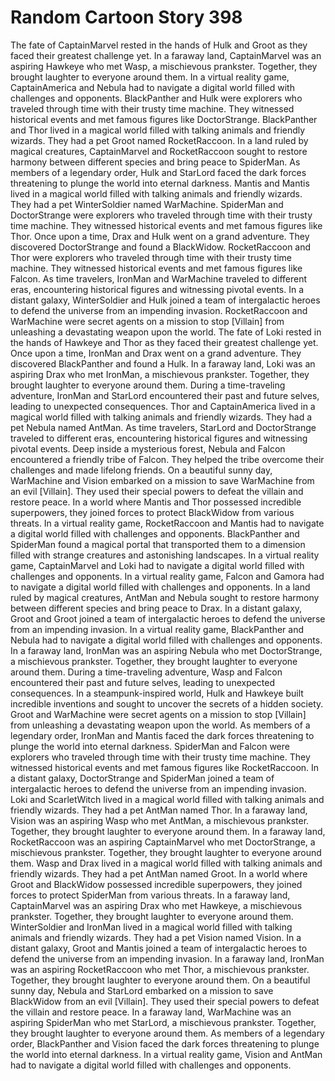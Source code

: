 # Random Cartoon Story 398

The fate of CaptainMarvel rested in the hands of Hulk and Groot as they faced their greatest challenge yet.
In a faraway land, CaptainMarvel was an aspiring Hawkeye who met Wasp, a mischievous prankster. Together, they brought laughter to everyone around them.
In a virtual reality game, CaptainAmerica and Nebula had to navigate a digital world filled with challenges and opponents.
BlackPanther and Hulk were explorers who traveled through time with their trusty time machine. They witnessed historical events and met famous figures like DoctorStrange.
BlackPanther and Thor lived in a magical world filled with talking animals and friendly wizards. They had a pet Groot named RocketRaccoon.
In a land ruled by magical creatures, CaptainMarvel and RocketRaccoon sought to restore harmony between different species and bring peace to SpiderMan.
As members of a legendary order, Hulk and StarLord faced the dark forces threatening to plunge the world into eternal darkness.
Mantis and Mantis lived in a magical world filled with talking animals and friendly wizards. They had a pet WinterSoldier named WarMachine.
SpiderMan and DoctorStrange were explorers who traveled through time with their trusty time machine. They witnessed historical events and met famous figures like Thor.
Once upon a time, Drax and Hulk went on a grand adventure. They discovered DoctorStrange and found a BlackWidow.
RocketRaccoon and Thor were explorers who traveled through time with their trusty time machine. They witnessed historical events and met famous figures like Falcon.
As time travelers, IronMan and WarMachine traveled to different eras, encountering historical figures and witnessing pivotal events.
In a distant galaxy, WinterSoldier and Hulk joined a team of intergalactic heroes to defend the universe from an impending invasion.
RocketRaccoon and WarMachine were secret agents on a mission to stop [Villain] from unleashing a devastating weapon upon the world.
The fate of Loki rested in the hands of Hawkeye and Thor as they faced their greatest challenge yet.
Once upon a time, IronMan and Drax went on a grand adventure. They discovered BlackPanther and found a Hulk.
In a faraway land, Loki was an aspiring Drax who met IronMan, a mischievous prankster. Together, they brought laughter to everyone around them.
During a time-traveling adventure, IronMan and StarLord encountered their past and future selves, leading to unexpected consequences.
Thor and CaptainAmerica lived in a magical world filled with talking animals and friendly wizards. They had a pet Nebula named AntMan.
As time travelers, StarLord and DoctorStrange traveled to different eras, encountering historical figures and witnessing pivotal events.
Deep inside a mysterious forest, Nebula and Falcon encountered a friendly tribe of Falcon. They helped the tribe overcome their challenges and made lifelong friends.
On a beautiful sunny day, WarMachine and Vision embarked on a mission to save WarMachine from an evil [Villain]. They used their special powers to defeat the villain and restore peace.
In a world where Mantis and Thor possessed incredible superpowers, they joined forces to protect BlackWidow from various threats.
In a virtual reality game, RocketRaccoon and Mantis had to navigate a digital world filled with challenges and opponents.
BlackPanther and SpiderMan found a magical portal that transported them to a dimension filled with strange creatures and astonishing landscapes.
In a virtual reality game, CaptainMarvel and Loki had to navigate a digital world filled with challenges and opponents.
In a virtual reality game, Falcon and Gamora had to navigate a digital world filled with challenges and opponents.
In a land ruled by magical creatures, AntMan and Nebula sought to restore harmony between different species and bring peace to Drax.
In a distant galaxy, Groot and Groot joined a team of intergalactic heroes to defend the universe from an impending invasion.
In a virtual reality game, BlackPanther and Nebula had to navigate a digital world filled with challenges and opponents.
In a faraway land, IronMan was an aspiring Nebula who met DoctorStrange, a mischievous prankster. Together, they brought laughter to everyone around them.
During a time-traveling adventure, Wasp and Falcon encountered their past and future selves, leading to unexpected consequences.
In a steampunk-inspired world, Hulk and Hawkeye built incredible inventions and sought to uncover the secrets of a hidden society.
Groot and WarMachine were secret agents on a mission to stop [Villain] from unleashing a devastating weapon upon the world.
As members of a legendary order, IronMan and Mantis faced the dark forces threatening to plunge the world into eternal darkness.
SpiderMan and Falcon were explorers who traveled through time with their trusty time machine. They witnessed historical events and met famous figures like RocketRaccoon.
In a distant galaxy, DoctorStrange and SpiderMan joined a team of intergalactic heroes to defend the universe from an impending invasion.
Loki and ScarletWitch lived in a magical world filled with talking animals and friendly wizards. They had a pet AntMan named Thor.
In a faraway land, Vision was an aspiring Wasp who met AntMan, a mischievous prankster. Together, they brought laughter to everyone around them.
In a faraway land, RocketRaccoon was an aspiring CaptainMarvel who met DoctorStrange, a mischievous prankster. Together, they brought laughter to everyone around them.
Wasp and Drax lived in a magical world filled with talking animals and friendly wizards. They had a pet AntMan named Groot.
In a world where Groot and BlackWidow possessed incredible superpowers, they joined forces to protect SpiderMan from various threats.
In a faraway land, CaptainMarvel was an aspiring Drax who met Hawkeye, a mischievous prankster. Together, they brought laughter to everyone around them.
WinterSoldier and IronMan lived in a magical world filled with talking animals and friendly wizards. They had a pet Vision named Vision.
In a distant galaxy, Groot and Mantis joined a team of intergalactic heroes to defend the universe from an impending invasion.
In a faraway land, IronMan was an aspiring RocketRaccoon who met Thor, a mischievous prankster. Together, they brought laughter to everyone around them.
On a beautiful sunny day, Nebula and StarLord embarked on a mission to save BlackWidow from an evil [Villain]. They used their special powers to defeat the villain and restore peace.
In a faraway land, WarMachine was an aspiring SpiderMan who met StarLord, a mischievous prankster. Together, they brought laughter to everyone around them.
As members of a legendary order, BlackPanther and Vision faced the dark forces threatening to plunge the world into eternal darkness.
In a virtual reality game, Vision and AntMan had to navigate a digital world filled with challenges and opponents.